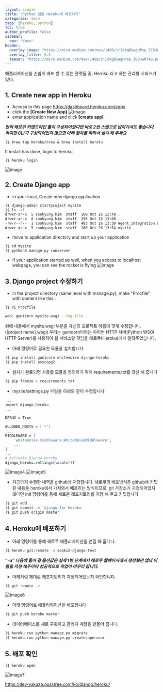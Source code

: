```yaml
---
layout: single
title: "Python 앱을 Heroku에 배포하기"
categories: tech
tags: [heroku, python]
toc: true
author_profile: false
sidebar:
  nav: "docs"
header:
  overlay_image: "https://miro.medium.com/max/1400/1*IdXgBSagHPsp_3E8JwMT4Q.png"
  overlay_filter: 0.5
  teaser: "https://miro.medium.com/max/1400/1*IdXgBSagHPsp_3E8JwMT4Q.png"
---
```


애플리케이션을 손쉽게 배포 할 수 있는 플랫폼 중, Heroku 라고 하는 관리형 서비스가있다.

## 1. Create new app in Heroku

- Access to this page https://dashboard.heroku.com/apps
- click the **[Create New App]**
  ![image](/screenshots/In-heroku-pic1.jpg)
- enter application name and click **[create app]**

**_만약 헤로쿠 커맨드라인 툴이 구성되어있다면 바로 2번 스텝으로 넘어가셔도 좋습니다. 하지만 CLI가 구성되어있지 않으면 아래 절차를 따라서 설치 해 주세요_**

```bash
]$ brew tap heroku/brew & brew install heroku
```

If install has done, login to heroku

```bash
]$ heroku login
```

![image](/screenshots/In-heroku-pic2.jpg)

## 2. Create Django app

- In your local, Create new django application

```bash
]$ django-admin startproject mysite
]$ ls -al
drwxr-xr-x  5 sookyung.kim  staff  160 Oct 26 13:49 .
drwxr-xr-x  8 sookyung.kim  staff  256 Oct 26 13:00 ..
-rw-r--r--  1 sookyung.kim  staff  483 Oct 26 13:39 Agent_integration.md
drwxr-xr-x  5 sookyung.kim  staff  160 Oct 26 13:54 mysite
```

- move to application directory and start up your application

```bash
]$ cd mysite
]$ python3 manage.py runserver
```

- If your application started up well, when you access to localhost webpage, you can see the rocket is flying
  ![image](/screenshots/In-heroku-pic3.jpg)

## 3. Django project 수정하기

- In the project directory (same level with manage.py), make "Procfile" with content like this :

```bash
]$ vi Procfile
```

```bash
web: gunicorn mysite.wsgi --log-file -
```

위에 내용에서 mysite.wsgi 부분을 자신의 프로젝트 이름에 맞게 수정합니다.([project name].wsgi) 우리는 gunicorn이라는 파이썬 HTTP 서버(Python WSGI HTTP Server)를 사용하여 웹 서비스할 것임을 헤로쿠(Heroku)에게 알려주었습니다.

- 아래 명령어로 필요한 모듈을 설치합니다

```bash
]$ pip install gunicorn whitenoise django-heroku
]$ pip install psycopg2
```

- 설치가 완료되면 사용할 모듈을 정의하기 위해 requirements.txt를 갱신 해 줍니다

```bash
]$ pip freeze > requirements.txt
```

- mysite/settings.py 파일을 아래와 같이 수정합니다

```bash
...
import django_heroku
...

DEBUG = True

ALLOWED_HOSTS = ['*']
...
MIDDLEWARE = [
    'whitenoise.middleware.WhiteNoiseMiddleware',
    ...
]
...
# Activate Django-Heroku.
django_heroku.settings(locals())
```

![image4](/screenshots/In-heroku-pic4.jpg)
![image5](/screenshots/In-heroku-pic5.jpg)

- 지금까지 수행한 내역을 github에 저장합니다.
  헤로쿠의 배포방식은 github에 커밋된 내용을 heroku에서 가져와서 배포하는 방식이므로, git 저장소가 지정되어있지 않다면 init 명령어를 통해 새로운 레포지토리를 지정 해 주고 커밋합니다

```bash
]$ git add .
]$ git commit -m 'django for heroku'
]$ git push origin master
```

## 4. Heroku에 배포하기

- 아래 명령어를 통해 헤로쿠 애플리케이션을 연결 해 줍니다.

```bash
]$ heroku git:remote -a sookim-django-test
```

**_"-a" 다음에 들어 갈 옵션값은 실제 1번 단계에서 헤로쿠 웹페이지에서 생성했던 앱의 이름을 지정 해주어야 성공적으로 작업이 마무리 됩니다._**

- 아래처럼 제대로 레포지토리가 지정되어있는지 확인합니다.

```bash
]$ git remote -v
```

![image6](/screenshots/In-heroku-pic6.jpg)

- 아래 명령어로 애플리케이션을 배포합니다

```bash
]$ git push heroku master
```

- 데이터베이스를 새로 구축하고 관리자 계정을 만들어 줍니다.

```bash
]$ heroku run python manage.py migrate
]$ heroku run python manage.py createsuperuser
```

## 5. 배포 확인

```bash
]$ heroku open
```

![image7](/screenshots/In-heroku-pic7.jpg)

https://dev-yakuza.posstree.com/ko/django/heroku/
